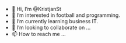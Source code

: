 - 👋 Hi, I’m @KristjanSt
- 👀 I’m interested in football and programming.
- 🌱 I’m currently learning business IT.
- 💞️ I’m looking to collaborate on ...
- 📫 How to reach me ...

<!---
KristjanSt/KristjanSt is a ✨ special ✨ repository because its `README.md` (this file) appears on your GitHub profile.
You can click the Preview link to take a look at your changes.
--->
